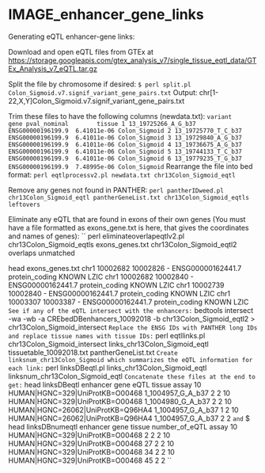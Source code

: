 # IMAGE_enhancer_gene_links

Generating eQTL enhancer-gene links:

Download and open eQTL files from GTEx at https://storage.googleapis.com/gtex_analysis_v7/single_tissue_eqtl_data/GTEx_Analysis_v7_eQTL.tar.gz

Split the file by chromosome if desired:
``
$ perl split.pl Colon_Sigmoid.v7.signif_variant_gene_pairs.txt
``
Output: chr[1-22,X,Y]Colon_Sigmoid.v7.signif_variant_gene_pairs.txt

Trim these files to have the following columns (newdata.txt):
``
              variant              gene pval_nominal        tissue
 1 13_19725266_A_G_b37 ENSG00000196199.9  6.41011e-06 Colon_Sigmoid
 2 13_19725770_T_C_b37 ENSG00000196199.9  6.41011e-06 Colon_Sigmoid
 3 13_19729840_A_G_b37 ENSG00000196199.9  6.41011e-06 Colon_Sigmoid
 4 13_19736675_A_G_b37 ENSG00000196199.9  6.41011e-06 Colon_Sigmoid
 5 13_19744133_T_C_b37 ENSG00000196199.9  6.41011e-06 Colon_Sigmoid
 6 13_19779235_T_G_b37 ENSG00000196199.9  7.48995e-06 Colon_Sigmoid
``
Rearrange the file into bed format:
``
perl eqtlprocessv2.pl newdata.txt chr13Colon_Sigmoid_eqtl
``

Remove any genes not found in PANTHER:
``
perl pantherIDweed.pl chr13Colon_Sigmoid_eqtl pantherGeneList.txt chr13Colon_Sigmoid_eqtls leftovers 
``

Eliminate any eQTL that are found in exons of their own genes (You must have a file formatted as exons_gene.txt is here, that gives the coordinates and names of genes):
``
perl eliminateoverlapeqtlv2.pl chr13Colon_Sigmoid_eqtls exons_genes.txt chr13Colon_Sigmoid_eqtl2 overlaps unmatched 

head exons_genes.txt
chr1    10002682        10002826        -       ENSG00000162441.7       protein_coding  KNOWN   LZIC
chr1    10002682        10002840        -       ENSG00000162441.7       protein_coding  KNOWN   LZIC
chr1    10002739        10002840        -       ENSG00000162441.7       protein_coding  KNOWN   LZIC
chr1    10003307        10003387        -       ENSG00000162441.7       protein_coding  KNOWN   LZIC
``
See if any of the eQTL intersect with the enhancers:
``
bedtools intersect -wa -wb -a CREbedDBenhancers_10092018 -b chr13Colon_Sigmoid_eqtl2 > chr13Colon_Sigmoid_intersect 
``
Replace the ENSG IDs with PANTHER long IDs and replace tissue names with tissue IDs:
``
perl eqtllinks.pl chr13Colon_Sigmoid_intersect links_chr13Colon_Sigmoid_eqtl tissuetable_10092018.txt pantherGeneList.txt 
``
Create linksnum_chr13Colon_Sigmoid which summarizes the eQTL information for each link:
``
perl linksDBeqtl.pl links_chr13Colon_Sigmoid_eqtl linksnum_chr13Colon_Sigmoid_eqtl 
``
Concatenate these files at the end to get:
``
head linksDBeqtl
enhancer        gene    eQTL  tissue  assay
10      HUMAN|HGNC=329|UniProtKB=O00468 1_1004957_G_A_b37       2       2
10      HUMAN|HGNC=329|UniProtKB=O00468 1_1004980_G_A_b37       2       2
10      HUMAN|HGNC=26062|UniProtKB=Q96HA4       1_1004957_G_A_b37       1       2
10      HUMAN|HGNC=26062|UniProtKB=Q96HA4       1_1004957_G_A_b37       2       2
``and``
$ head linksDBnumeqtl
enhancer        gene    tissue  number_of_eQTL  assay
10      HUMAN|HGNC=329|UniProtKB=O00468 2       2       2
10      HUMAN|HGNC=329|UniProtKB=O00468 27      2       2
10      HUMAN|HGNC=329|UniProtKB=O00468 34      2       2
10      HUMAN|HGNC=329|UniProtKB=O00468 45      2       2
``
